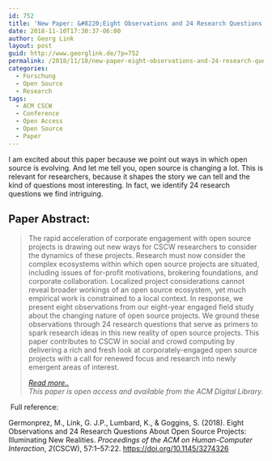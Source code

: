 ```yaml
---
id: 752
title: 'New Paper: &#8220;Eight Observations and 24 Research Questions About Open Source Projects: Illuminating New Realities&#8221;'
date: 2018-11-10T17:30:37-06:00
author: Georg Link
layout: post
guid: http://www.georglink.de/?p=752
permalink: /2018/11/10/new-paper-eight-observations-and-24-research-questions-about-open-source-projects-illuminating-new-realities--752
categories:
  - Forschung
  - Open Source
  - Research
tags:
  - ACM CSCW
  - Conference
  - Open Access
  - Open Source
  - Paper
---
```

 

I am excited about this paper because we point out ways in which open source is evolving. And let me tell you, open source is changing a lot. This is relevant for researchers, because it shapes the story we can tell and the kind of questions most interesting. In fact, we identify 24 research questions we find intriguing.  


## Paper Abstract:  


<blockquote class="wp-block-quote">
  <p>
    The rapid acceleration of corporate engagement with open source projects is drawing out new ways for CSCW researchers to consider the dynamics of these projects. Research must now consider the complex ecosystems within which open source projects are situated, including issues of for-profit motivations, brokering foundations, and corporate collaboration. Localized project considerations cannot reveal broader workings of an open source ecosystem, yet much empirical work is constrained to a local context. In response, we present eight observations from our eight-year engaged field study about the changing nature of open source projects. We ground these observations through 24 research questions that serve as primers to spark research ideas in this new reality of open source projects. This paper contributes to CSCW in social and crowd computing by delivering a rich and fresh look at corporately-engaged open source projects with a call for renewed focus and research into newly emergent areas of interest.
  </p>
  
  <cite><a href="https://doi.org/10.1145/3274326">Read more..</a><br />This paper is open access and available from the ACM Digital Library.</cite>
</blockquote>

&nbsp;Full reference:

Germonprez, M., Link, G. J.P., Lumbard, K., & Goggins, S. (2018). Eight Observations and 24 Research Questions About Open Source Projects: Illuminating New Realities. _Proceedings of the ACM on Human-Computer Interaction_, _2_(CSCW), 57:1&#8211;57:22. <https://doi.org/10.1145/3274326>